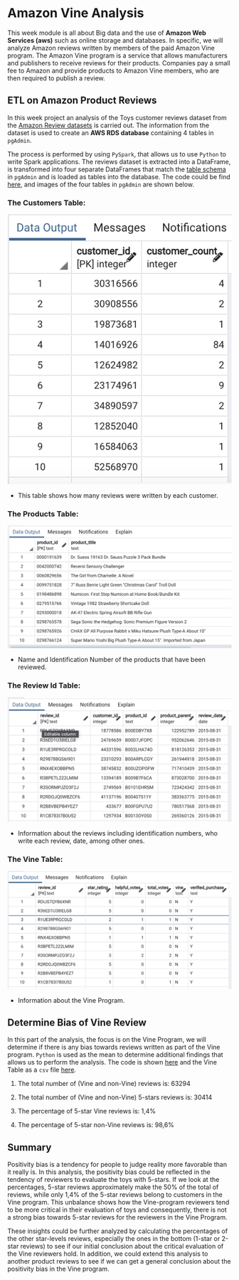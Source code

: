 # Amazon Vine Analysis

This week module is all about Big data and the use of **Amazon Web Services (aws)** such as online storage and databases. In specific, we will analyze Amazon reviews written by members of the paid Amazon Vine program. The Amazon Vine program is a service that allows manufacturers and publishers to receive reviews for their products. Companies pay a small fee to Amazon and provide products to Amazon Vine members, who are then required to publish a review.

## ETL on Amazon Product Reviews

In this week project an analysis of the Toys customer reviews dataset from the [Amazon Review datasets](https://s3.amazonaws.com/amazon-reviews-pds/tsv/index.txt) is carried out.  The information from the dataset is used to create an **AWS RDS database** containing 4 tables in `pgAdmin`.  

The process is performed by using `PySpark`, that allows us to use `Python` to write Spark applications.  The reviews dataset is extracted into a DataFrame, is transformed into four separate DataFrames that match the [table schema](https://raw.githubusercontent.com/LeidyDoradoM/Amazon_Vine_Analysis/main/Resources/challenge_schema.sql) in `pgAdmin` and is loaded as tables into the database.  The code could be find [here](https://raw.githubusercontent.com/LeidyDoradoM/Amazon_Vine_Analysis/main/Amazon_Reviews_ETL.ipynb), and images of the four tables in `pgAdmin` are shown below.

### The Customers Table:

![customer](https://raw.githubusercontent.com/LeidyDoradoM/Amazon_Vine_Analysis/main/Images/Customer_table.png)
- This table shows how many reviews were written by each customer.  

### The Products Table:

![products](https://raw.githubusercontent.com/LeidyDoradoM/Amazon_Vine_Analysis/main/Images/Products_table.png)
- Name and Identification Number of the products that have been reviewed.

### The Review Id Table:

![review](https://raw.githubusercontent.com/LeidyDoradoM/Amazon_Vine_Analysis/main/Images/Review_id_table.png)
- Information about the reviews including identification numbers, who write each review, date, among other ones.

### The Vine Table:

![vine](https://raw.githubusercontent.com/LeidyDoradoM/Amazon_Vine_Analysis/main/Images/Vine_table.png)
- Information about the Vine Program. 

## Determine Bias of Vine Review

In this part of the analysis, the focus is on the Vine Program, we will determine if there is any bias towards reviews written as part of the Vine program. `Python` is used as the mean to determine additional findings that allows us to perform the analysis.  The code is shown [here](https://raw.githubusercontent.com/LeidyDoradoM/Amazon_Vine_Analysis/main/Vine_Review_Analysis.ipynb) and the Vine Table as a `csv` file [here](https://raw.githubusercontent.com/LeidyDoradoM/Amazon_Vine_Analysis/main/Resources/vine_table.csv).

1. The total number of (Vine and non-Vine) reviews is: 63294 

2. The total number of (Vine and non-Vine) 5-stars reviews is: 30414

3. The percentage of 5-star Vine reviews is: 1,4%

4. The percentage of 5-star non-Vine reviews is: 98,6%

## Summary 

Positivity bias is a tendency for people to judge reality more favorable than it really is. In this analysis, the positivity bias could be reflected in the tendency of reviewers to evaluate the toys with 5-stars.  If we look at the percentages, 5-star reviews approximately make the 50% of the total of reviews, while only 1,4% of the 5-star reviews belong to customers in the Vine program. This unbalance shows how the Vine-program reviewers tend to be more critical in their evaluation of toys and consequently, there is not a strong bias towards 5-star reviews for the reviewers in the Vine Program.

These insights could be further analyzed by calculating the percentages of the other star-levels reviews, especially the ones in the bottom (1-star or 2-star reviews) to see if our initial conclusion about the critical evaluation of the Vine reviewers hold. In addition, we could extend this analysis to another product reviews to see if  we can get a general conclusion about the positivity bias in the Vine program.
